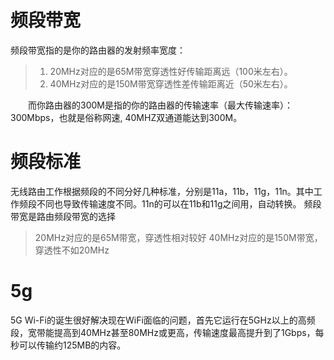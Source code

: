 # 频段带宽

频段带宽指的是你的路由器的发射频率宽度：
>1.  20MHz对应的是65M带宽穿透性好传输距离远（100米左右）。
>1. 40MHz对应的是150M带宽穿透性差传输距离近（50米左右）。

　　而你路由器的300M是指的你的路由器的传输速率（最大传输速率）：300Mbps，也就是俗称网速, 40MHZ双通道能达到300M。

# 频段标准
无线路由工作根据频段的不同分好几种标准，分别是11a，11b，11g，11n。其中工作频段不同也导致传输速度不同。11n的可以在11b和11g之间用，自动转换。
频段带宽是路由频段带宽的选择
> 20MHz对应的是65M带宽，穿透性相对较好
> 40MHz对应的是150M带宽，穿透性不如20MHz 

# 5g
5G Wi-Fi的诞生很好解决现在WiFi面临的问题，首先它运行在5GHz以上的高频段，宽带能提高到40MHz甚至80MHz或更高，传输速度最高提升到了1Gbps，每秒可以传输约125MB的内容。

